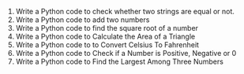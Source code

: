 1. Write a Python code to check whether two strings are equal or not.
2. Write a Python code to add two numbers
3. Write a Python code to find the square root of a number
4. Write a Python code to Calculate the Area of a Triangle
5. Write a Python code to to Convert Celsius To Fahrenheit
6. Write a Python code to Check if a Number is Positive, Negative or 0
7. Write a Python code to Find the Largest Among Three Numbers